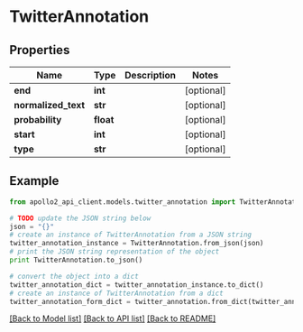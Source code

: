 # TwitterAnnotation


## Properties
Name | Type | Description | Notes
------------ | ------------- | ------------- | -------------
**end** | **int** |  | [optional] 
**normalized_text** | **str** |  | [optional] 
**probability** | **float** |  | [optional] 
**start** | **int** |  | [optional] 
**type** | **str** |  | [optional] 

## Example

```python
from apollo2_api_client.models.twitter_annotation import TwitterAnnotation

# TODO update the JSON string below
json = "{}"
# create an instance of TwitterAnnotation from a JSON string
twitter_annotation_instance = TwitterAnnotation.from_json(json)
# print the JSON string representation of the object
print TwitterAnnotation.to_json()

# convert the object into a dict
twitter_annotation_dict = twitter_annotation_instance.to_dict()
# create an instance of TwitterAnnotation from a dict
twitter_annotation_form_dict = twitter_annotation.from_dict(twitter_annotation_dict)
```
[[Back to Model list]](../README.md#documentation-for-models) [[Back to API list]](../README.md#documentation-for-api-endpoints) [[Back to README]](../README.md)


